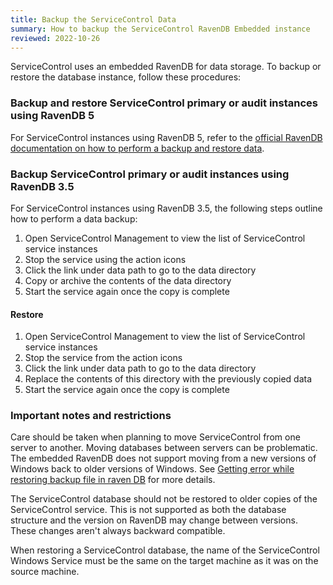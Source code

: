 ```yaml
---
title: Backup the ServiceControl Data
summary: How to backup the ServiceControl RavenDB Embedded instance
reviewed: 2022-10-26
---
```

ServiceControl uses an embedded RavenDB for data storage. To backup or restore the database instance, follow these procedures:

### Backup and restore ServiceControl primary or audit instances using RavenDB 5

For ServiceControl instances using RavenDB 5, refer to the [official RavenDB documentation on how to perform a backup and restore data](https://ravendb.net/docs/article-page/5.4/csharp/server/ongoing-tasks/backup-overview).

### Backup ServiceControl primary or audit instances using RavenDB 3.5

For ServiceControl instances using RavenDB 3.5, the following steps outline how to perform a data backup:

 1. Open ServiceControl Management to view the list of ServiceControl service instances
 1. Stop the service using the action icons
 1. Click the link under data path to go to the data directory
 1. Copy or archive the contents of the data directory
 1. Start the service again once the copy is complete

#### Restore

 1. Open ServiceControl Management to view the list of ServiceControl service instances
 1. Stop the service from the action icons
 1. Click the link under data path to go to the data directory
 1. Replace the contents of this directory with the previously copied data
 1. Start the service again once the copy is complete

### Important notes and restrictions

Care should be taken when planning to move ServiceControl from one server to another. Moving databases between servers can be problematic. The embedded RavenDB does not support moving from a new versions of Windows back to older versions of Windows. See [Getting error while restoring backup file in raven DB](https://stackoverflow.com/questions/25625910/getting-error-while-restoring-backup-file-in-raven-db) for more details.

The ServiceControl database should not be restored to older copies of the ServiceControl service. This is not supported as both the database structure and the version on RavenDB may change between versions. These changes aren't always backward compatible.

When restoring a ServiceControl database, the name of the ServiceControl Windows Service must be the same on the target machine as it was on the source machine.
